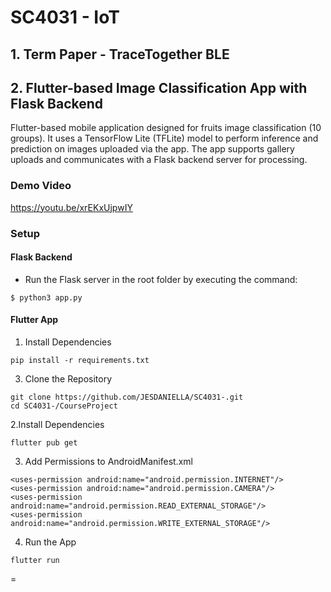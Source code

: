 # SC4031 - IoT

## 1. Term Paper - TraceTogether BLE

## 2. Flutter-based Image Classification App with Flask Backend

Flutter-based mobile application designed for fruits image classification (10 groups). It uses a TensorFlow Lite (TFLite) model to perform inference and prediction on images uploaded via the app. The app supports gallery uploads and communicates with a Flask backend server for processing.

### Demo Video
https://youtu.be/xrEKxUjpwIY

### Setup

#### Flask Backend
- Run the Flask server in the root folder by executing the command:
```
$ python3 app.py
```
#### Flutter App
1. Install Dependencies
```
pip install -r requirements.txt

```
3. Clone the Repository
```
git clone https://github.com/JESDANIELLA/SC4031-.git
cd SC4031-/CourseProject
```

2.Install Dependencies
```
flutter pub get
```
3. Add Permissions to AndroidManifest.xml
```
<uses-permission android:name="android.permission.INTERNET"/>
<uses-permission android:name="android.permission.CAMERA"/>
<uses-permission android:name="android.permission.READ_EXTERNAL_STORAGE"/>
<uses-permission android:name="android.permission.WRITE_EXTERNAL_STORAGE"/>
```
4. Run the App
```
flutter run
```
=

